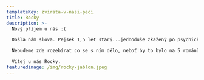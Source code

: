 ```yaml
---
templateKey: zvirata-v-nasi-peci
title: Rocky
description: >-
  Nový příjem u nás :( 

  Došla nám slova. Pejsek 1,5 let starý...jednoduše zkažený po psychické stránce, zubožený po stránce fyzické. 

  Nebudeme zde rozebírat co se s ním dělo, neboť by to bylo na 5 románů. Důležité je teď za vším udělat tlustou čáru a dát ho do pořádku. 

  Vítej u nás Rocky. 
featuredimage: /img/rocky-jablon.jpeg
---
```

